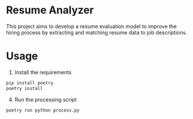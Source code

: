 # Resume Analyzer

This project aims to develop a resume evaluation model to improve the hiring process by
extracting and matching resume data to job descriptions.

# Usage

1. Install the requirements

```bash
pip install poetry
poetry install
```

4. Run the processing script

```bash
poetry run python process.py
```
